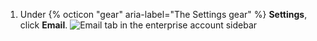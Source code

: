 1. Under {% octicon "gear" aria-label="The Settings gear" %} **Settings**, click **Email**.
   ![Email tab in the enterprise account sidebar](/assets/images/enterprise/configuration/enterprise-account-email-tab.png)
